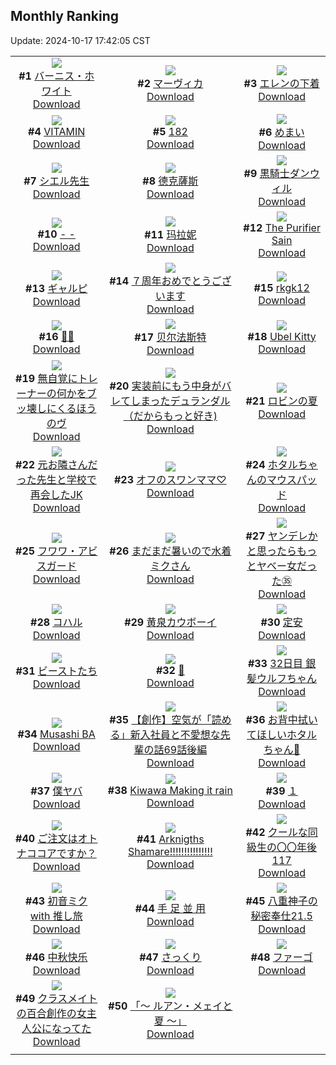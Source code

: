 ## Monthly Ranking
Update: 2024-10-17 17:42:05 CST

|      |      |      |
| :----: | :----: | :----: |
| ![](https://i.pixiv.re/c/240x480/img-master/img/2024/09/19/18/50/26/122579095_p0_master1200.jpg)<br>**#1** [バーニス・ホワイト](https://www.pixiv.net/artworks/122579095)<br>[Download](https://i.pixiv.re/img-original/img/2024/09/19/18/50/26/122579095_p0.png) | ![](https://i.pixiv.re/c/240x480/img-master/img/2024/09/19/00/00/28/122561287_p0_master1200.jpg)<br>**#2** [マーヴィカ](https://www.pixiv.net/artworks/122561287)<br>[Download](https://i.pixiv.re/img-original/img/2024/09/19/00/00/28/122561287_p0.jpg) | ![](https://i.pixiv.re/c/240x480/img-master/img/2024/09/19/20/41/12/122582204_p0_master1200.jpg)<br>**#3** [エレンの下着](https://www.pixiv.net/artworks/122582204)<br>[Download](https://i.pixiv.re/img-original/img/2024/09/19/20/41/12/122582204_p0.jpg) |
| ![](https://i.pixiv.re/c/240x480/img-master/img/2024/09/18/00/00/54/122532836_p0_master1200.jpg)<br>**#4** [VITAMIN](https://www.pixiv.net/artworks/122532836)<br>[Download](https://i.pixiv.re/img-original/img/2024/09/18/00/00/54/122532836_p0.png) | ![](https://i.pixiv.re/c/240x480/img-master/img/2024/09/19/21/58/10/122584693_p0_master1200.jpg)<br>**#5** [182](https://www.pixiv.net/artworks/122584693)<br>[Download](https://i.pixiv.re/img-original/img/2024/09/19/21/58/10/122584693_p0.jpg) | ![](https://i.pixiv.re/c/240x480/img-master/img/2024/09/19/07/30/02/122568747_p0_master1200.jpg)<br>**#6** [めまい](https://www.pixiv.net/artworks/122568747)<br>[Download](https://i.pixiv.re/img-original/img/2024/09/19/07/30/02/122568747_p0.jpg) |
| ![](https://i.pixiv.re/c/240x480/img-master/img/2024/09/20/00/00/08/122589047_p0_master1200.jpg)<br>**#7** [シエル先生](https://www.pixiv.net/artworks/122589047)<br>[Download](https://i.pixiv.re/img-original/img/2024/09/20/00/00/08/122589047_p0.png) | ![](https://i.pixiv.re/c/240x480/img-master/img/2024/09/19/18/00/08/122577903_p0_master1200.jpg)<br>**#8** [德克薩斯](https://www.pixiv.net/artworks/122577903)<br>[Download](https://i.pixiv.re/img-original/img/2024/09/19/18/00/08/122577903_p0.png) | ![](https://i.pixiv.re/c/240x480/img-master/img/2024/09/19/19/27/12/122580088_p0_master1200.jpg)<br>**#9** [黒騎士ダンウィル](https://www.pixiv.net/artworks/122580088)<br>[Download](https://i.pixiv.re/img-original/img/2024/09/19/19/27/12/122580088_p0.jpg) |
| ![](https://i.pixiv.re/c/240x480/img-master/img/2024/09/20/00/00/24/122589147_p0_master1200.jpg)<br>**#10** [- -](https://www.pixiv.net/artworks/122589147)<br>[Download](https://i.pixiv.re/img-original/img/2024/09/20/00/00/24/122589147_p0.jpg) | ![](https://i.pixiv.re/c/240x480/img-master/img/2024/09/18/18/33/15/122550622_p0_master1200.jpg)<br>**#11** [玛拉妮](https://www.pixiv.net/artworks/122550622)<br>[Download](https://i.pixiv.re/img-original/img/2024/09/18/18/33/15/122550622_p0.jpg) | ![](https://i.pixiv.re/c/240x480/img-master/img/2024/09/19/00/00/22/122561253_p0_master1200.jpg)<br>**#12** [The Purifier Sain](https://www.pixiv.net/artworks/122561253)<br>[Download](https://i.pixiv.re/img-original/img/2024/09/19/00/00/22/122561253_p0.png) |
| ![](https://i.pixiv.re/c/240x480/img-master/img/2024/09/19/20/09/16/122581341_p0_master1200.jpg)<br>**#13** [ギャルピ](https://www.pixiv.net/artworks/122581341)<br>[Download](https://i.pixiv.re/img-original/img/2024/09/19/20/09/16/122581341_p0.png) | ![](https://i.pixiv.re/c/240x480/img-master/img/2024/09/18/00/07/04/122533273_p0_master1200.jpg)<br>**#14** [７周年おめでとうございます](https://www.pixiv.net/artworks/122533273)<br>[Download](https://i.pixiv.re/img-original/img/2024/09/18/00/07/04/122533273_p0.png) | ![](https://i.pixiv.re/c/240x480/img-master/img/2024/09/18/16/05/10/122547455_p0_master1200.jpg)<br>**#15** [rkgk12](https://www.pixiv.net/artworks/122547455)<br>[Download](https://i.pixiv.re/img-original/img/2024/09/18/16/05/10/122547455_p0.png) |
| ![](https://i.pixiv.re/c/240x480/img-master/img/2024/09/19/00/00/16/122561222_p0_master1200.jpg)<br>**#16** [🐰🦈](https://www.pixiv.net/artworks/122561222)<br>[Download](https://i.pixiv.re/img-original/img/2024/09/19/00/00/16/122561222_p0.jpg) | ![](https://i.pixiv.re/c/240x480/img-master/img/2024/09/20/16/04/45/122603767_p0_master1200.jpg)<br>**#17** [贝尔法斯特](https://www.pixiv.net/artworks/122603767)<br>[Download](https://i.pixiv.re/img-original/img/2024/09/20/16/04/45/122603767_p0.png) | ![](https://i.pixiv.re/c/240x480/img-master/img/2024/09/19/07/57/46/122569093_p0_master1200.jpg)<br>**#18** [Ubel Kitty](https://www.pixiv.net/artworks/122569093)<br>[Download](https://i.pixiv.re/img-original/img/2024/09/19/07/57/46/122569093_p0.jpg) |
| ![](https://i.pixiv.re/c/240x480/img-master/img/2024/09/18/20/00/13/122552955_p0_master1200.jpg)<br>**#19** [無自覚にトレーナーの何かをブッ壊しにくるほうのヴ](https://www.pixiv.net/artworks/122552955)<br>[Download](https://i.pixiv.re/img-original/img/2024/09/18/20/00/13/122552955_p0.jpg) | ![](https://i.pixiv.re/c/240x480/img-master/img/2024/09/19/14/34/41/122574452_p0_master1200.jpg)<br>**#20** [実装前にもう中身がバレてしまったデュランダル（だからもっと好き)](https://www.pixiv.net/artworks/122574452)<br>[Download](https://i.pixiv.re/img-original/img/2024/09/19/14/34/41/122574452_p0.png) | ![](https://i.pixiv.re/c/240x480/img-master/img/2024/09/17/17/49/42/122520989_p0_master1200.jpg)<br>**#21** [ロビンの夏](https://www.pixiv.net/artworks/122520989)<br>[Download](https://i.pixiv.re/img-original/img/2024/09/17/17/49/42/122520989_p0.jpg) |
| ![](https://i.pixiv.re/c/240x480/img-master/img/2024/09/19/19/06/19/122579609_p0_master1200.jpg)<br>**#22** [元お隣さんだった先生と学校で再会したJK](https://www.pixiv.net/artworks/122579609)<br>[Download](https://i.pixiv.re/img-original/img/2024/09/19/19/06/19/122579609_p0.jpg) | ![](https://i.pixiv.re/c/240x480/img-master/img/2024/09/19/00/09/39/122561841_p0_master1200.jpg)<br>**#23** [オフのスワンママ♡](https://www.pixiv.net/artworks/122561841)<br>[Download](https://i.pixiv.re/img-original/img/2024/09/19/00/09/39/122561841_p0.jpg) | ![](https://i.pixiv.re/c/240x480/img-master/img/2024/09/19/18/30/04/122578646_p0_master1200.jpg)<br>**#24** [ホタルちゃんのマウスパッド](https://www.pixiv.net/artworks/122578646)<br>[Download](https://i.pixiv.re/img-original/img/2024/09/19/18/30/04/122578646_p0.jpg) |
| ![](https://i.pixiv.re/c/240x480/img-master/img/2024/09/18/10/36/54/122542461_p0_master1200.jpg)<br>**#25** [フワワ・アビスガード](https://www.pixiv.net/artworks/122542461)<br>[Download](https://i.pixiv.re/img-original/img/2024/09/18/10/36/54/122542461_p0.png) | ![](https://i.pixiv.re/c/240x480/img-master/img/2024/09/19/00/01/00/122561402_p0_master1200.jpg)<br>**#26** [まだまだ暑いので水着ミクさん](https://www.pixiv.net/artworks/122561402)<br>[Download](https://i.pixiv.re/img-original/img/2024/09/19/00/01/00/122561402_p0.jpg) | ![](https://i.pixiv.re/c/240x480/img-master/img/2024/09/19/00/01/03/122561408_p0_master1200.jpg)<br>**#27** [ヤンデレかと思ったらもっとヤベー女だった㉟](https://www.pixiv.net/artworks/122561408)<br>[Download](https://i.pixiv.re/img-original/img/2024/09/19/00/01/03/122561408_p0.png) |
| ![](https://i.pixiv.re/c/240x480/img-master/img/2024/09/19/15/32/47/122575280_p0_master1200.jpg)<br>**#28** [コハル](https://www.pixiv.net/artworks/122575280)<br>[Download](https://i.pixiv.re/img-original/img/2024/09/19/15/32/47/122575280_p0.png) | ![](https://i.pixiv.re/c/240x480/img-master/img/2024/09/17/00/02/12/122503353_p0_master1200.jpg)<br>**#29** [黄泉カウボーイ](https://www.pixiv.net/artworks/122503353)<br>[Download](https://i.pixiv.re/img-original/img/2024/09/17/00/02/12/122503353_p0.jpg) | ![](https://i.pixiv.re/c/240x480/img-master/img/2024/09/18/22/00/05/122556946_p0_master1200.jpg)<br>**#30** [定安](https://www.pixiv.net/artworks/122556946)<br>[Download](https://i.pixiv.re/img-original/img/2024/09/18/22/00/05/122556946_p0.jpg) |
| ![](https://i.pixiv.re/c/240x480/img-master/img/2024/09/18/16/15/31/122547648_p0_master1200.jpg)<br>**#31** [ビーストたち](https://www.pixiv.net/artworks/122547648)<br>[Download](https://i.pixiv.re/img-original/img/2024/09/18/16/15/31/122547648_p0.png) | ![](https://i.pixiv.re/c/240x480/img-master/img/2024/09/20/17/18/01/122605160_p0_master1200.jpg)<br>**#32** [🚟](https://www.pixiv.net/artworks/122605160)<br>[Download](https://i.pixiv.re/img-original/img/2024/09/20/17/18/01/122605160_p0.jpg) | ![](https://i.pixiv.re/c/240x480/img-master/img/2024/09/19/14/48/31/122574660_p0_master1200.jpg)<br>**#33** [32日目 銀髪ウルフちゃん](https://www.pixiv.net/artworks/122574660)<br>[Download](https://i.pixiv.re/img-original/img/2024/09/19/14/48/31/122574660_p0.png) |
| ![](https://i.pixiv.re/c/240x480/img-master/img/2024/09/17/11/25/15/122514396_p0_master1200.jpg)<br>**#34** [Musashi BA](https://www.pixiv.net/artworks/122514396)<br>[Download](https://i.pixiv.re/img-original/img/2024/09/17/11/25/15/122514396_p0.jpg) | ![](https://i.pixiv.re/c/240x480/img-master/img/2024/09/19/18/39/24/122578853_p0_master1200.jpg)<br>**#35** [【創作】空気が「読める」新入社員と不愛想な先輩の話69話後編](https://www.pixiv.net/artworks/122578853)<br>[Download](https://i.pixiv.re/img-original/img/2024/09/19/18/39/24/122578853_p0.jpg) | ![](https://i.pixiv.re/c/240x480/img-master/img/2024/09/21/18/02/19/122638330_p0_master1200.jpg)<br>**#36** [お背中拭いてほしいホタルちゃん🧺](https://www.pixiv.net/artworks/122638330)<br>[Download](https://i.pixiv.re/img-original/img/2024/09/21/18/02/19/122638330_p0.png) |
| ![](https://i.pixiv.re/c/240x480/img-master/img/2024/09/18/01/45/37/122535873_p0_master1200.jpg)<br>**#37** [僕ヤバ](https://www.pixiv.net/artworks/122535873)<br>[Download](https://i.pixiv.re/img-original/img/2024/09/18/01/45/37/122535873_p0.jpg) | ![](https://i.pixiv.re/c/240x480/img-master/img/2024/09/18/06/08/50/122539286_p0_master1200.jpg)<br>**#38** [Kiwawa Making it rain](https://www.pixiv.net/artworks/122539286)<br>[Download](https://i.pixiv.re/img-original/img/2024/09/18/06/08/50/122539286_p0.png) | ![](https://i.pixiv.re/c/240x480/img-master/img/2024/09/18/19/31/19/122552196_p0_master1200.jpg)<br>**#39** [１](https://www.pixiv.net/artworks/122552196)<br>[Download](https://i.pixiv.re/img-original/img/2024/09/18/19/31/19/122552196_p0.jpg) |
| ![](https://i.pixiv.re/c/240x480/img-master/img/2024/09/18/13/36/42/122545224_p0_master1200.jpg)<br>**#40** [ご注文はオトナココアですか？](https://www.pixiv.net/artworks/122545224)<br>[Download](https://i.pixiv.re/img-original/img/2024/09/18/13/36/42/122545224_p0.jpg) | ![](https://i.pixiv.re/c/240x480/img-master/img/2024/09/19/15/06/09/122574949_p0_master1200.jpg)<br>**#41** [Arknigths Shamare!!!!!!!!!!!!!!!](https://www.pixiv.net/artworks/122574949)<br>[Download](https://i.pixiv.re/img-original/img/2024/09/19/15/06/09/122574949_p0.jpg) | ![](https://i.pixiv.re/c/240x480/img-master/img/2024/09/19/19/22/47/122579980_p0_master1200.jpg)<br>**#42** [クールな同級生の〇〇年後117](https://www.pixiv.net/artworks/122579980)<br>[Download](https://i.pixiv.re/img-original/img/2024/09/19/19/22/47/122579980_p0.png) |
| ![](https://i.pixiv.re/c/240x480/img-master/img/2024/09/19/00/00/26/122561273_p0_master1200.jpg)<br>**#43** [初音ミク with 推し旅](https://www.pixiv.net/artworks/122561273)<br>[Download](https://i.pixiv.re/img-original/img/2024/09/19/00/00/26/122561273_p0.jpg) | ![](https://i.pixiv.re/c/240x480/img-master/img/2024/09/23/21/18/13/122562019_p0_master1200.jpg)<br>**#44** [手 足 並 用](https://www.pixiv.net/artworks/122562019)<br>[Download](https://i.pixiv.re/img-original/img/2024/09/23/21/18/13/122562019_p0.jpg) | ![](https://i.pixiv.re/c/240x480/img-master/img/2024/09/21/01/39/34/122621094_p0_master1200.jpg)<br>**#45** [八重神子の秘密奉仕21.5](https://www.pixiv.net/artworks/122621094)<br>[Download](https://i.pixiv.re/img-original/img/2024/09/21/01/39/34/122621094_p0.jpg) |
| ![](https://i.pixiv.re/c/240x480/img-master/img/2024/09/17/19/35/29/122523874_p0_master1200.jpg)<br>**#46** [中秋快乐](https://www.pixiv.net/artworks/122523874)<br>[Download](https://i.pixiv.re/img-original/img/2024/09/17/19/35/29/122523874_p0.jpg) | ![](https://i.pixiv.re/c/240x480/img-master/img/2024/09/19/01/06/49/122563631_p0_master1200.jpg)<br>**#47** [さっくり](https://www.pixiv.net/artworks/122563631)<br>[Download](https://i.pixiv.re/img-original/img/2024/09/19/01/06/49/122563631_p0.jpg) | ![](https://i.pixiv.re/c/240x480/img-master/img/2024/09/18/18/47/53/122550952_p0_master1200.jpg)<br>**#48** [ファーゴ](https://www.pixiv.net/artworks/122550952)<br>[Download](https://i.pixiv.re/img-original/img/2024/09/18/18/47/53/122550952_p0.jpg) |
| ![](https://i.pixiv.re/c/240x480/img-master/img/2024/09/18/18/56/45/122551181_p0_master1200.jpg)<br>**#49** [クラスメイトの百合創作の女主人公になってた](https://www.pixiv.net/artworks/122551181)<br>[Download](https://i.pixiv.re/img-original/img/2024/09/18/18/56/45/122551181_p0.jpg) | ![](https://i.pixiv.re/c/240x480/img-master/img/2024/09/17/19/47/37/122524159_p0_master1200.jpg)<br>**#50** [「～ ルアン・メェイと夏 ～」](https://www.pixiv.net/artworks/122524159)<br>[Download](https://i.pixiv.re/img-original/img/2024/09/17/19/47/37/122524159_p0.jpg) |
|      |

